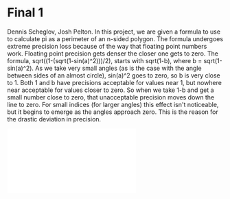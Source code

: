 # Final 1
  Dennis Scheglov, Josh Pelton.
  In this project, we are given a formula to use to calculate pi as a perimeter of an n-sided polygon. The formula undergoes extreme precision loss because of the way that floating point numbers work. Floating point precision gets denser the closer one gets to zero. The formula, sqrt((1-(sqrt(1-sin(a)^2)))/2), starts with sqrt(1-b), where b = sqrt(1-sin(a)^2). As we take very small angles (as is the case with the angle between sides of an almost circle), sin(a)^2 goes to zero, so b is very close to 1. Both 1 and b have precisions acceptable for values near 1, but nowhere near acceptable for values closer to zero. So when we take 1-b and get a small number close to zero, that unacceptable precision moves down the line to zero. For small indices (for larger angles) this effect isn't noticeable, but it begins to emerge as the angles approach zero. This is the reason for the drastic deviation in precision.

![Polygon Approximations of Pi](pi_poly_u.pdf)
